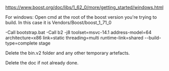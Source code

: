 https://www.boost.org/doc/libs/1_62_0/more/getting_started/windows.html

For windows:
Open cmd at the root of the boost version you're trying to build. In this case it is Vendors/Boost/boost_1_71_0

-Call bootstrap.bat
-Call b2 -j8 toolset=msvc-14.1 address-model=64 architecture=x86 link=static threading=multi runtime-link=shared --build-type=complete stage

Delete the bin.v2 folder and any other temporary artefacts.

Delete the doc if not already done.